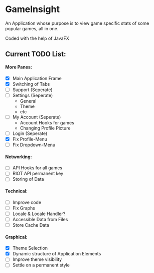 # GameInsight
An Application whose purpose is to view game specific stats of some popular games, all in one.

Coded with the help of JavaFX

## Current TODO List:

#### More Panes:
- [x] Main Application Frame
- [x] Switching of Tabs
- [ ] Support (Seperate)
- [ ] Settings (Seperate)
    * General
    * Theme
    * etc
- [ ] My Account (Seperate)
    * Account Hooks for games
    * Changing Profile Picture
- [ ] Login (Seperate)
- [x] Fix Profile-Menu
- [ ] Fix Dropdown-Menu

#### Networking:
- [ ] API Hooks for all games
- [ ] RIOT API permanent key
- [ ] Storing of Data

#### Technical:
- [ ] Improve code
- [ ] Fix Graphs
- [ ] Locale & Locale Handler?
- [ ] Accessible Data from Files
- [ ] Store Cache Data

#### Graphical:
- [x] Theme Selection
- [x] Dynamic structure of Application Elements
- [ ] Improve theme visibility
- [ ] Settle on a permanent style
